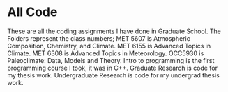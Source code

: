 # All Code
These are all the coding assignments I have done in Graduate School.
The Folders represent the class numbers; 
MET 5607 is Atmospheric Composition, Chemistry, and Climate.
MET 6155 is Advanced Topics in Climate. MET 6308 is Advanced Topics in Meteorology. 
OCC5930 is Paleoclimate: Data, Models and Theory. 
Intro to programming is the first programming course I took, it was in C++. 
Graduate Research is code for my thesis work. 
Undergraduate Research is code for my undergrad thesis work. 
